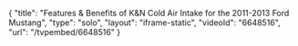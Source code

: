 {
    "title": "Features & Benefits of K&N Cold Air Intake for the 2011-2013 Ford Mustang",
    "type": "solo",
    "layout": "iframe-static",
    "videoId": "6648516",
    "url": "\/tvpembed\/6648516"
}